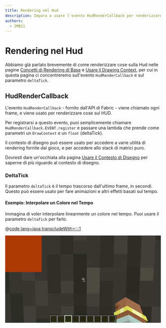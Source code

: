 ```yaml
---
title: Rendering nel Hud
description: Impara a usare l'evento HudRenderCallback per renderizzare sul hud.
authors:
  - IMB11
---
```


# Rendering nel Hud

Abbiamo già parlato brevemente di come renderizzare cose sulla Hud nelle pagine [Concetti di Rendering di Base](./basic-concepts.md) e [Usare il Drawing Context](./draw-context.md), per cui in questa pagina ci concentreremo sull'evento `HudRenderCallback` e sul parametro `deltaTick`.

## HudRenderCallback

L'evento `HudRenderCallback` - fornito dall'API di Fabric - viene chiamato ogni frame, e viene usato per renderizzare cose sul HUD.

Per registrarsi a questo evento, puoi semplicemente chiamare `HudRenderCallback.EVENT.register` e passare una lambda che prende come parametri un `DrawContext` e un `float` (deltaTick).

Il contesto di disegno può essere usato per accedere a varie utilità di rendering fornite dal gioco, e per accedere allo stack di matrici puro.

Dovresti dare un'occhiata alla pagina [Usare il Contesto di Disegno](./draw-context.md) per saperne di più riguardo al contesto di disegno.

### DeltaTick

Il parametro `deltaTick` è il tempo trascorso dall'ultimo frame, in secondi. Questo può essere usato per fare animazioni e altri effetti basati sul tempo.

#### Esempio: Interpolare un Colore nel Tempo

Immagina di voler interpolare linearmente un colore nel tempo. Puoi usare il parametro `deltaTick` per farlo.

@[code lang=java transcludeWith=:::1](@/reference/latest/src/client/java/com/example/docs/rendering/HudRenderingEntrypoint.java)

![](/assets/develop/rendering/hud-rendering-deltatick.webp)
